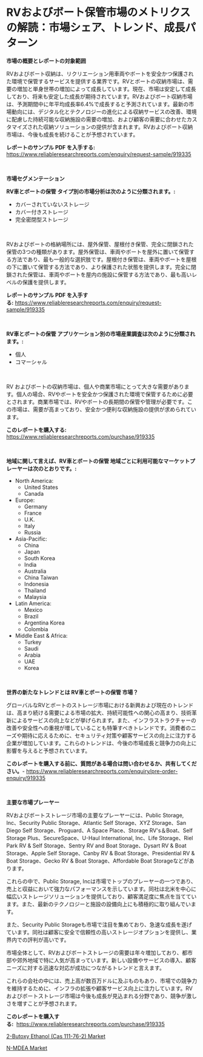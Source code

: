 <p><h1>RVおよびボート保管市場のメトリクスの解読：市場シェア、トレンド、成長パターン</h1></p><p><strong>市場の概要とレポートの対象範囲</strong></p>
<p><p>RVおよびボート収納は、リクリエーション用車両やボートを安全かつ保護された環境で保管するサービスを提供する業界です。RVとボートの収納市場は、需要の増加と単身世帯の増加によって成長しています。現在、市場は安定して成長しており、将来も安定した成長が期待されています。RVおよびボート収納市場は、予測期間中に年平均成長率6.4%で成長すると予測されています。最新の市場動向には、デジタル化とテクノロジーの進化による収納サービスの改善、環境に配慮した持続可能な収納施設の需要の増加、および顧客の需要に合わせたカスタマイズされた収納ソリューションの提供が含まれます。RVおよびボート収納市場は、今後も成長を続けることが予想されています。</p></p>
<p><strong>レポートのサンプル PDF を入手する:</strong> <a href="https://www.reliableresearchreports.com/enquiry/request-sample/919335">https://www.reliableresearchreports.com/enquiry/request-sample/919335</a></p>
<p>&nbsp;</p>
<p><strong>市場セグメンテーション</strong></p>
<p><strong>RV車とボートの保管 タイプ別の市場分析は次のように分類されます。:</strong></p>
<p><ul><li>カバーされていないストレージ</li><li>カバー付きストレージ</li><li>完全密閉型ストレージ</li></ul></p>
<p>&nbsp;</p>
<p><p>RVおよびボートの格納場所には、屋外保管、屋根付き保管、完全に閉鎖された保管の3つの種類があります。屋外保管は、車両やボートを屋外に置いて保管する方法であり、最も一般的な選択肢です。屋根付き保管は、車両やボートを屋根の下に置いて保管する方法であり、より保護された状態を提供します。完全に閉鎖された保管は、車両やボートを屋内の施設に保管する方法であり、最も高いレベルの保護を提供します。</p></p>
<p><strong>レポートのサンプル PDF を入手する:</strong>&nbsp;<a href="https://www.reliableresearchreports.com/enquiry/request-sample/919335">https://www.reliableresearchreports.com/enquiry/request-sample/919335</a></p>
<p>&nbsp;</p>
<p><strong> RV車とボートの保管 アプリケーション別の市場産業調査は次のように分類されます。:</strong></p>
<p><ul><li>個人</li><li>コマーシャル</li></ul></p>
<p>&nbsp;</p>
<p><p>RV およびボートの収納市場は、個人や商業市場にとって大きな需要があります。個人の場合、RVやボートを安全かつ保護された環境で保管するために必要とされます。商業市場では、RVやボートの長期間の保管や管理が必要です。この市場は、需要が高まっており、安全かつ便利な収納施設の提供が求められています。</p></p>
<p><strong>このレポートを購入する:</strong>&nbsp; <a href="https://www.reliableresearchreports.com/purchase/919335">https://www.reliableresearchreports.com/purchase/919335</a></p>
<p>&nbsp;</p>
<p><strong>地域に関して言えば、RV車とボートの保管 地域ごとに利用可能なマーケットプレーヤーは次のとおりです。:</strong></p>
<p><ul>
    <li>
        North America:
        <ul>
            <li>United States</li>
            <li>Canada</li>
        </ul>
    </li>
    <li>
        Europe:
        <ul>
            <li>Germany</li>
            <li>France</li>
            <li>U.K.</li>
            <li>Italy</li>
            <li>Russia</li>
        </ul>
    </li>
    <li>
        Asia-Pacific:
        <ul>
            <li>China</li>
            <li>Japan</li>
            <li>South Korea</li>
            <li>India</li>
            <li>Australia</li>
            <li>China Taiwan</li>
            <li>Indonesia</li>
            <li>Thailand</li>
            <li>Malaysia</li>
        </ul>
    </li>
    <li>
        Latin America:
        <ul>
            <li>Mexico</li>
            <li>Brazil</li>
            <li>Argentina Korea</li>
            <li>Colombia</li>
        </ul>
    </li>
    <li>
        Middle East & Africa:
        <ul>
            <li>Turkey</li>
            <li>Saudi</li>
            <li>Arabia</li>
            <li>UAE</li>
            <li>Korea</li>
        </ul>
    </li>
    </ul></p>
<p>&nbsp;</p>
<p><strong>世界の新たなトレンドとは RV車とボートの保管 市場？</strong></p>
<p><p>グローバルなRVとボートのストレージ市場における新興および現在のトレンドは、高まり続ける需要による市場の拡大、持続可能性への関心の高まり、技術革新によるサービスの向上などが挙げられます。また、インフラストラクチャーの改善や安全性への重視が増していることも特筆すべきトレンドです。消費者のニーズや期待に応えるために、セキュリティ対策や顧客サービスの向上に注力する企業が増加しています。これらのトレンドは、今後の市場成長と競争力の向上に影響を与えると予想されています。</p></p>
<p><strong>このレポートを購入する前に、質問がある場合は問い合わせるか、共有してください。</strong>- <a href="https://www.reliableresearchreports.com/enquiry/pre-order-enquiry/919335">https://www.reliableresearchreports.com/enquiry/pre-order-enquiry/919335</a></p>
<p>&nbsp;</p>
<p><strong>主要な市場プレーヤー</strong></p>
<p><p>RVおよびボートストレージ市場の主要なプレーヤーには、Public Storage, Inc、Security Public Storage、Atlantic Self Storage、XYZ Storage、San Diego Self Storage、Proguard、A Space Place、Storage RV's＆Boat、Self Storage Plus、SecureSpace、U-Haul International, Inc、Life Storage、Riel Park RV & Self Storage、Sentry RV and Boat Storage、Dysart RV & Boat Storage、Apple Self Storage、Canby RV & Boat Storage、Presidential RV & Boat Storage、Gecko RV & Boat Storage、Affordable Boat Storageなどがあります。</p><p>これらの中で、Public Storage, Incは市場でトップのプレーヤーの一つであり、売上と収益において強力なパフォーマンスを示しています。同社は北米を中心に幅広いストレージソリューションを提供しており、顧客満足度に焦点を当てています。また、最新のテクノロジーと施設の設備向上にも積極的に取り組んでいます。</p><p>また、Security Public Storageも市場で注目を集めており、急速な成長を遂げています。同社は顧客に安全で信頼性の高いストレージオプションを提供し、業界内での評判が高いです。</p><p>市場全体として、RVおよびボートストレージの需要は年々増加しており、都市部や郊外地域で特に人気が高まっています。新しい設備やサービスの導入、顧客ニーズに対する迅速な対応が成功につながるトレンドと言えます。</p><p>これらの会社の中には、売上高が数百万ドルに及ぶものもあり、市場での競争力を維持するために、インフラの拡張や顧客サービス向上に注力しています。RVおよびボートストレージ市場は今後も成長が見込まれる分野であり、競争が激しさを増すことが予想されます。</p></p>
<p><strong>このレポートを購入する:</strong>&nbsp;&nbsp;<a href="https://www.reliableresearchreports.com/purchase/919335">https://www.reliableresearchreports.com/purchase/919335</a></p>
<p><p><a href="https://issuu.com/reportprime-2/docs/2-butoxy-ethanol-cas-111-76-2-market-size-2030.ppt">2-Butoxy Ethanol (Cas 111-76-2) Market</a></p><p><a href="https://issuu.com/reportprime-2/docs/n-mdea-market-size-2030.pptx">N-MDEA Market</a></p></p>